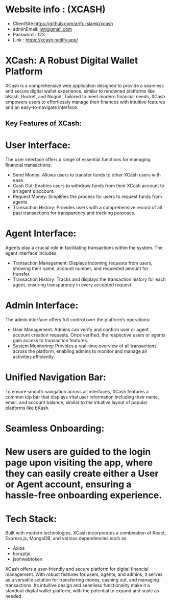 # Website info : (XCASH)
* ClientSite:https://github.com/arifulislamk/xcash
* adminEmail:  jwt@gmail.com
* Password : 123
* Link : https://xcash.netlify.app/
# XCash: A Robust Digital Wallet Platform
XCash is a comprehensive web application designed to provide a seamless and secure digital wallet experience, similar to renowned platforms like bKash, Rocket, and Nogod. Tailored to meet modern financial needs, XCash empowers users to effortlessly manage their finances with intuitive features and an easy-to-navigate interface.

## Key Features of XCash:
# User Interface:
The user interface offers a range of essential functions for managing financial transactions:
- Send Money: Allows users to transfer funds to other XCash users with ease.
- Cash Out: Enables users to withdraw funds from their XCash account to an agent's account.
- Request Money: Simplifies the process for users to request funds from agents.
- Transaction History: Provides users with a comprehensive record of all past transactions for transparency and tracking purposes.
# Agent Interface:
Agents play a crucial role in facilitating transactions within the system. The agent interface includes:
- Transaction Management: Displays incoming requests from users, showing their name, account number, and requested amount for transfer.
- Transaction History: Tracks and displays the transaction history for each agent, ensuring transparency in every accepted request.
# Admin Interface:
The admin interface offers full control over the platform’s operations:
- User Management: Admins can verify and confirm user or agent account creation requests. Once verified, the respective users or agents gain access to transaction features.
- System Monitoring: Provides a real-time overview of all transactions across the platform, enabling admins to monitor and manage all activities efficiently.
# Unified Navigation Bar:
To ensure smooth navigation across all interfaces, XCash features a common top bar that displays vital user information including their name, email, and account balance, similar to the intuitive layout of popular platforms like bKash.

# Seamless Onboarding:
# New users are guided to the login page upon visiting the app, where they can easily create either a User or Agent account, ensuring a hassle-free onboarding experience.

# Tech Stack:
Built with modern technologies, XCash incorporates a combination of 
React, Express.js, MongoDB, and various dependencies such as
- Axios
- bcryptjs
- jsonwebtoken

XCash offers a user-friendly and secure platform for digital financial management. With robust features for users, agents, and admins, it serves as a versatile solution for transferring money, cashing out, and managing transactions. Its intuitive design and seamless functionality make it a standout digital wallet platform, with the potential to expand and scale as needed.
